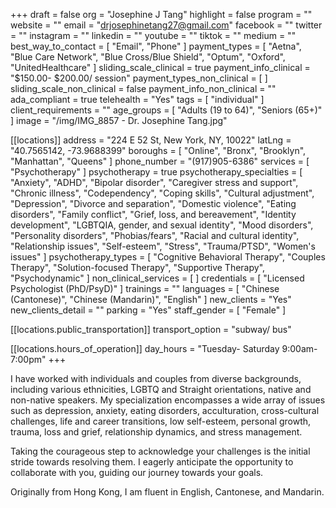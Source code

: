 +++
draft = false
org = "Josephine J Tang"
highlight = false
program = ""
website = ""
email = "drjosephinetang27@gmail.com"
facebook = ""
twitter = ""
instagram = ""
linkedin = ""
youtube = ""
tiktok = ""
medium = ""
best_way_to_contact = [ "Email", "Phone" ]
payment_types = [
  "Aetna",
  "Blue Care Network",
  "Blue Cross/Blue Shield",
  "Optum",
  "Oxford",
  "UnitedHealthcare"
]
sliding_scale_clinical = true
payment_info_clinical = "$150.00- $200.00/ session"
payment_types_non_clinical = [ ]
sliding_scale_non_clinical = false
payment_info_non_clinical = ""
ada_compliant = true
telehealth = "Yes"
tags = [ "individual" ]
client_requirements = ""
age_groups = [ "Adults (19 to 64)", "Seniors (65+)" ]
image = "/img/IMG_8857 - Dr. Josephine Tang.jpg"

[[locations]]
address = "224 E 52 St, New York, NY, 10022"
latLng = "40.7565142, -73.9688399"
boroughs = [ "Online", "Bronx", "Brooklyn", "Manhattan", "Queens" ]
phone_number = "(917)905-6386"
services = [ "Psychotherapy" ]
psychotherapy = true
psychotherapy_specialties = [
  "Anxiety",
  "ADHD",
  "Bipolar disorder",
  "Caregiver stress and support",
  "Chronic illness",
  "Codependency",
  "Coping skills",
  "Cultural adjustment",
  "Depression",
  "Divorce and separation",
  "Domestic violence",
  "Eating disorders",
  "Family conflict",
  "Grief, loss, and bereavement",
  "Identity development",
  "LGBTQIA, gender, and sexual identity",
  "Mood disorders",
  "Personality disorders",
  "Phobias/fears",
  "Racial and cultural identity",
  "Relationship issues",
  "Self-esteem",
  "Stress",
  "Trauma/PTSD",
  "Women's issues"
]
psychotherapy_types = [
  "Cognitive Behavioral Therapy",
  "Couples Therapy",
  "Solution-focused Therapy",
  "Supportive Therapy",
  "Psychodynamic"
]
non_clinical_services = [ ]
credentials = [ "Licensed Psychologist (PhD/PsyD)" ]
trainings = ""
languages = [ "Chinese (Cantonese)", "Chinese (Mandarin)", "English" ]
new_clients = "Yes"
new_clients_detail = ""
parking = "Yes"
staff_gender = [ "Female" ]

  [[locations.public_transportation]]
  transport_option = "subway/ bus"

  [[locations.hours_of_operation]]
  day_hours = "Tuesday- Saturday 9:00am- 7:00pm"
+++

I have worked with individuals and couples from diverse backgrounds, including various ethnicities, LGBTQ and Straight orientations, native and non-native speakers. My specialization encompasses a wide array of issues such as depression, anxiety, eating disorders, acculturation, cross-cultural challenges, life and career transitions, low self-esteem, personal growth, trauma, loss and grief, relationship dynamics, and stress management.

Taking the courageous step to acknowledge your challenges is the initial stride towards resolving them. I eagerly anticipate the opportunity to collaborate with you, guiding our journey towards your goals.

Originally from Hong Kong, I am fluent in English, Cantonese, and Mandarin.
